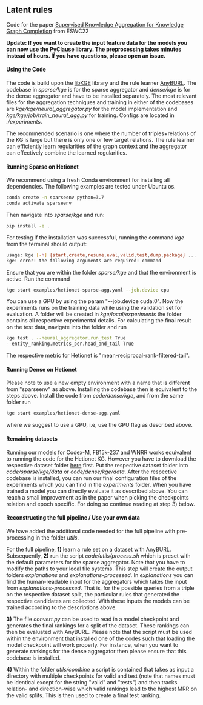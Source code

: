 ## Latent rules

Code for the paper [Supervised Knowledge Aggregation for Knowledge Graph Completion](https://web.informatik.uni-mannheim.de/AnyBURL/betz22aggregation.pdf) from ESWC22

**Update: If you want to create the input feature data for the models you can now use the [PyClause](https://github.com/symbolic-kg/PyClause) library. The preprocessing takes minutes instead of hours. If you have questions, please open an issue.** 


#### Using the Code
The code is build upon the [libKGE](https://github.com/uma-pi1/kge/) library and the rule learner [AnyBURL](https://web.informatik.uni-mannheim.de/AnyBURL/).
The codebase in *sparse/kge* is for the sparse aggregator and *dense/kge* is for the dense aggregator and have to
be installed separately. The most relevant files for the aggregation techniques and training in either 
of the codebases are  *kge/kge/neural\_aggregator.py* for the model implementation and *kge/kge/job/train\_neural\_agg.py*
for training. Configs are located in *./experiments*.

The recommended scenario is one where the number of triples+relations of the KG is large but there is only one or few target relations. The rule learner can efficiently learn regularities of the graph context and the aggregator can effectively combine the learned regularities.



#### Running Sparse on Hetionet
We recommend using a fresh Conda environment for installing all dependencies. The following examples are tested
under Ubuntu os.


```sh
conda create -n sparseenv python=3.7
conda activate sparseenv
```
Then navigate into *sparse/kge* and run:
```sh
pip install -e .
```
For testing if the installation was successful, running the command *kge* from the terminal should output:
```sh
usage: kge [-h] {start,create,resume,eval,valid,test,dump,package} ...
kge: error: the following arguments are required: command
```
Ensure that you are within the folder *sparse/kge* and that the environment is active. Run the command
```sh
kge start examples/hetionet-sparse-agg.yaml --job.device cpu
```
You can use a GPU by using the param "--job.device cuda:0". Now the experiments runs on the training data while using the
validation set for evaluation. A folder will be created in *kge/local/experiments* the folder contains all respective
experimental details. For calculating the final result on the test data, navigate into the folder and run

```sh
kge test . --neural_aggregator.run_test True 
--entity_ranking.metrics_per.head_and_tail True
```
The respective metric for Hetionet is "mean-reciprocal-rank-filtered-tail".

#### Running Dense on Hetionet
Please note to use a new empty environment with a name that is different from "sparseenv" as above.
Installing the codebase then is equivalent to the steps above. Install the code from *code/dense/kge*, and from the 
same folder run 
```sh
kge start examples/hetionet-dense-agg.yaml 
```
where we suggest to use a GPU, i.e, use the GPU flag as described above.

#### Remaining datasets
Running our models for Codex-M, FB15k-237 and WNRR works equivalent to running the code for the Hetionet KG.
However you have to download the respective dataset folder [here](https://www.dropbox.com/home/ESWC22/supplementary-material) first.
Put the respective dataset folder into *code/sparse/kge/data* or *code/dense/kge/data*. After the respective codebase is installed,
you can run our final configuration files of the experiments which you can find in the *experiments* folder. When you 
have trained a model you can directly evaluate it as described above. You can reach a small improvement as in the paper
when picking the checkpoints relation and epoch specific. For doing so continue reading at step 3) below.

#### Reconstructing the full pipeline / Use your own data
We have added the additional code needed for the full pipeline with pre-processing in the folder *utils*.

For the full pipeline, **1)** learn a rule set on a dataset with AnyBURL. Subsequently, **2)** run the script
*code/utils/process.sh* which is preset with  the default parameters for the sparse aggregator. Note that you have 
to modify the paths to your local file systems.  This step will create the output folders *explanations* and
*explanations-processed*. In *explanations* you can find the human-readable input for the aggregators which takes
the input from *explanations-processed*. That is, for the possible queries from a triple on the respective dataset
split, the particular rules that generated the respective candidates are collected. With these inputs the models can
be trained according to the descriptions above. 

**3)** The file *convert.py* can be used to read in a model checkpoint and generates the final rankings for a split of the dataset. These rankings can then be evaluated with
AnyBURL. Please note that the script must be used within the environment that installed one of the codes such that
loading the model checkpoint will work properly. For instance, when you want to generate rankings for the dense
aggregator then please ensure that this codebase is installed.

**4)** Within the folder *utils/combine* a script is
contained that takes as input a directory with multiple checkpoints for valid and test (note that names must be identical except for the string "valid" and "tests")
and then tracks relation- and direction-wise which valid rankings lead to the highest MRR on the valid splits.
This is then used to create a final test ranking.  
